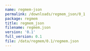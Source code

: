 ```yaml
---
name: regmem-json
permalink: /downloads/regmem_json/0_1
package: regmem
title: regmem_json
filename: regmem.json
version: '0.1'
full_version: 0.1
file: /data/regmem/0.1/regmem.json
---
```

